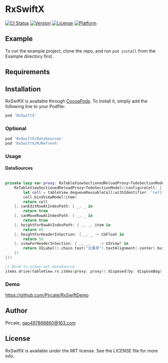 # RxSwiftX

[![CI Status](https://img.shields.io/travis/Pircate/RxSwiftX.svg?style=flat)](https://travis-ci.org/Pircate/RxSwiftX)
[![Version](https://img.shields.io/cocoapods/v/RxSwiftX.svg?style=flat)](https://cocoapods.org/pods/RxSwiftX)
[![License](https://img.shields.io/cocoapods/l/RxSwiftX.svg?style=flat)](https://cocoapods.org/pods/RxSwiftX)
[![Platform](https://img.shields.io/cocoapods/p/RxSwiftX.svg?style=flat)](https://cocoapods.org/pods/RxSwiftX)

## Example

To run the example project, clone the repo, and run `pod install` from the Example directory first.

## Requirements

## Installation

RxSwiftX is available through [CocoaPods](https://cocoapods.org). To install
it, simply add the following line to your Podfile:

```ruby
pod 'RxSwiftX'
```

### Optional

```ruby
pod 'RxSwiftX/DataSources'
pod 'RxSwiftX/MJRefresh'
```

### Usage

#### DataSources
```swift

private lazy var proxy: RxTableViewSectionedReloadProxy<TodoSectionModel> = {
    RxTableViewSectionedReloadProxy<TodoSectionModel>(configureCell: { (_, tableView, indexPath, item) -> UITableViewCell in
        let cell = tableView.dequeueReusableCell(withIdentifier: "cellID", for: indexPath) as! TodoItemCell
        cell.bindViewModel(item)
        return cell
    }, canEditRowAtIndexPath: { _, _ in
        return true
    }, canMoveRowAtIndexPath: { _, _ in
        return true
    }, heightForRowAtIndexPath: { _, _, item in
        return 60
    }, heightForHeaderInSection: { _, _ -> CGFloat in
        return 50
    }, viewForHeaderInSection: { _, _, _  -> UIView? in
        return UILabel().chain.text("云推荐").textAlignment(.center).build
    })
}()

// Bind to proxy not dataSource
items.drive(tableView.rx.items(proxy: proxy)).disposed(by: disposeBag)

```

### Demo

https://github.com/Pircate/RxSwiftDemo

## Author

Pircate, gao497868860@163.com

## License

RxSwiftX is available under the MIT license. See the LICENSE file for more info.
